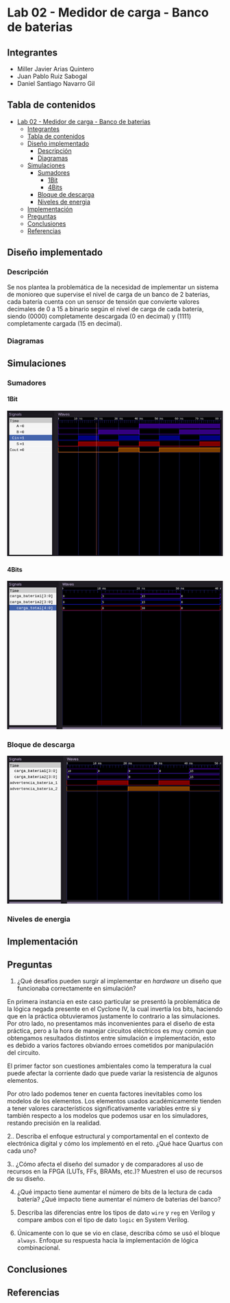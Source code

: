 # Lab 02 - Medidor de carga - Banco de baterias

## Integrantes

- Miller Javier Arias Quintero
- Juan Pablo Ruiz Sabogal
- Daniel Santiago Navarro Gil

## Tabla de contenidos

- [Lab 02 - Medidor de carga - Banco de baterias](#lab-02---medidor-de-carga---banco-de-baterias)
  - [Integrantes](#integrantes)
  - [Tabla de contenidos](#tabla-de-contenidos)
  - [Diseño implementado](#diseño-implementado)
    - [Descripción](#descripción)
    - [Diagramas](#diagramas)
  - [Simulaciones](#simulaciones)
    - [Sumadores](#sumadores)
      - [1Bit](#1bit)
      - [4Bits](#4bits)
    - [Bloque de descarga](#bloque-de-descarga)
    - [Niveles de energia](#niveles-de-energia)
  - [Implementación](#implementación)
  - [Preguntas](#preguntas)
  - [Conclusiones](#conclusiones)
  - [Referencias](#referencias)

## Diseño implementado

### Descripción

Se nos plantea la problemática de la necesidad de implementar un sistema de monioreo que supervise el nivel de carga de un banco de 2 baterias, cada batería cuenta con
un sensor de tensión que convierte valores decimales de 0 a 15 a binario según el nivel de carga de cada batería, siendo (0000) completamente descargada (0 en decimal) y (1111) completamente
cargada (15 en decimal).

### Diagramas

## Simulaciones

### Sumadores

#### 1Bit

![1Bit](/src/assets/simulations/suma_1_bit.png)

#### 4Bits

![Suma Carga](/src/assets/simulations/suma_carga.png)

### Bloque de descarga

![Descarga de Bateria](/src/assets/simulations/bateria_descargada.png)

### Niveles de energia

## Implementación

## Preguntas

1. ¿Qué desafíos pueden surgir al implementar en *hardware* un diseño que funcionaba correctamente en simulación?
   
En primera instancia en este caso particular se presentó la problemática de la lógica negada presente en el Cyclone IV, la cual invertía los bits, haciendo que en la práctica obtuvieramos justamente lo contrario a las simulaciones.
Por otro lado, no presentamos más inconvenientes para el diseño de esta práctica, pero a la hora de manejar circuitos eléctricos es muy común que obtengamos resultados distintos entre simulación e implementación, esto es debido a varios factores
obviando erroes cometidos por manipulación del circuito.

El primer factor son cuestiones ambientales como la temperatura la cual puede afectar la corriente dado que puede variar la resistencia de algunos elementos. 

Por otro lado podemos tener en cuenta factores inevitables como los modelos de los elementos. Los elementos usados académicamente tienden a tener valores característicos significativamente variables entre si y también respecto a los modelos
que podemos usar en los simuladores, restando precisión en la realidad.

2.. Describa el enfoque estructural y comportamental en el contexto de electrónica digital y cómo los implementó en el reto. ¿Qué hace Quartus con cada uno?

3.. ¿Cómo afecta el diseño del sumador y de comparadores al uso de recursos en la FPGA (LUTs, FFs, BRAMs, etc.)? Muestren el uso de recursos de su diseño.

4. ¿Qué impacto tiene aumentar el número de bits de la lectura de cada batería? ¿Qué impacto tiene aumentar el número de baterias del banco? 

5. Describa las diferencias entre los tipos de dato ```wire``` y  ```reg``` en Verilog y compare ambos con el tipo de dato ```logic``` en System Verilog.

6. Únicamente con lo que se vio en clase, describa cómo se usó el bloque ```always```. Enfoque su respuesta hacia la implementación de lógica combinacional.

## Conclusiones

## Referencias
